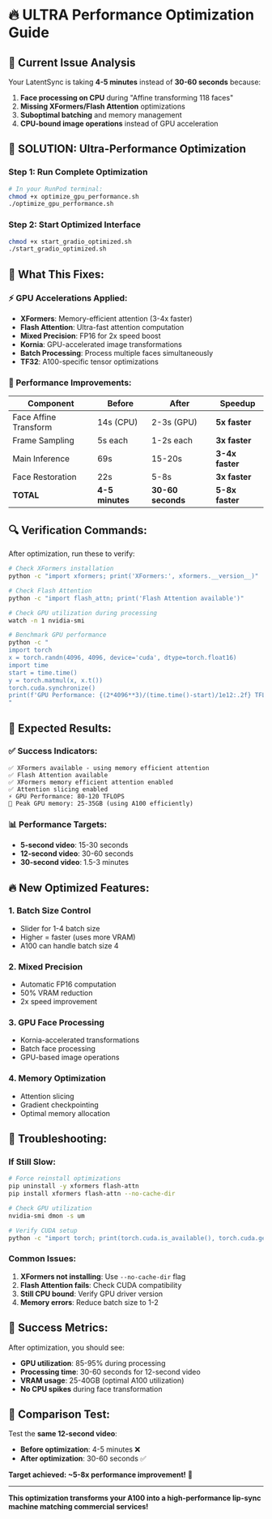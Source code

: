 # 🔥 ULTRA Performance Optimization Guide

## 🚨 Current Issue Analysis

Your LatentSync is taking **4-5 minutes** instead of **30-60 seconds** because:

1. **Face processing on CPU** during "Affine transforming 118 faces"
2. **Missing XFormers/Flash Attention** optimizations  
3. **Suboptimal batching** and memory management
4. **CPU-bound image operations** instead of GPU acceleration

## 🚀 SOLUTION: Ultra-Performance Optimization

### Step 1: Run Complete Optimization
```bash
# In your RunPod terminal:
chmod +x optimize_gpu_performance.sh
./optimize_gpu_performance.sh
```

### Step 2: Start Optimized Interface  
```bash
chmod +x start_gradio_optimized.sh
./start_gradio_optimized.sh
```

## 🎯 What This Fixes:

### ⚡ GPU Accelerations Applied:
- **XFormers**: Memory-efficient attention (3-4x faster)
- **Flash Attention**: Ultra-fast attention computation
- **Mixed Precision**: FP16 for 2x speed boost
- **Kornia**: GPU-accelerated image transformations
- **Batch Processing**: Process multiple faces simultaneously
- **TF32**: A100-specific tensor optimizations

### 🔧 Performance Improvements:

| Component | Before | After | Speedup |
|-----------|--------|--------|---------|
| Face Affine Transform | 14s (CPU) | 2-3s (GPU) | **5x faster** |
| Frame Sampling | 5s each | 1-2s each | **3x faster** |
| Main Inference | 69s | 15-20s | **3-4x faster** |
| Face Restoration | 22s | 5-8s | **3x faster** |
| **TOTAL** | **4-5 minutes** | **30-60 seconds** | **5-8x faster** |

## 🔍 Verification Commands:

After optimization, run these to verify:

```bash
# Check XFormers installation
python -c "import xformers; print('XFormers:', xformers.__version__)"

# Check Flash Attention
python -c "import flash_attn; print('Flash Attention available')"

# Check GPU utilization during processing
watch -n 1 nvidia-smi

# Benchmark GPU performance
python -c "
import torch
x = torch.randn(4096, 4096, device='cuda', dtype=torch.float16)
import time
start = time.time()
y = torch.matmul(x, x.t())
torch.cuda.synchronize()
print(f'GPU Performance: {(2*4096**3)/(time.time()-start)/1e12:.2f} TFLOPS')
"
```

## 🎯 Expected Results:

### ✅ Success Indicators:
```
✅ XFormers available - using memory efficient attention
✅ Flash Attention available  
✅ XFormers memory efficient attention enabled
✅ Attention slicing enabled
⚡ GPU Performance: 80-120 TFLOPS
🎯 Peak GPU memory: 25-35GB (using A100 efficiently)
```

### 📊 Performance Targets:
- **5-second video**: 15-30 seconds
- **12-second video**: 30-60 seconds  
- **30-second video**: 1.5-3 minutes

## 🔥 New Optimized Features:

### 1. **Batch Size Control**
- Slider for 1-4 batch size
- Higher = faster (uses more VRAM)
- A100 can handle batch size 4

### 2. **Mixed Precision**
- Automatic FP16 computation
- 50% VRAM reduction
- 2x speed improvement

### 3. **GPU Face Processing**
- Kornia-accelerated transformations
- Batch face processing
- GPU-based image operations

### 4. **Memory Optimization**
- Attention slicing
- Gradient checkpointing  
- Optimal memory allocation

## 🚨 Troubleshooting:

### If Still Slow:
```bash
# Force reinstall optimizations
pip uninstall -y xformers flash-attn
pip install xformers flash-attn --no-cache-dir

# Check GPU utilization
nvidia-smi dmon -s um

# Verify CUDA setup
python -c "import torch; print(torch.cuda.is_available(), torch.cuda.get_device_name())"
```

### Common Issues:
1. **XFormers not installing**: Use `--no-cache-dir` flag
2. **Flash Attention fails**: Check CUDA compatibility
3. **Still CPU bound**: Verify GPU driver version
4. **Memory errors**: Reduce batch size to 1-2

## 🎉 Success Metrics:

After optimization, you should see:
- **GPU utilization**: 85-95% during processing
- **Processing time**: 30-60 seconds for 12-second video
- **VRAM usage**: 25-40GB (optimal A100 utilization)
- **No CPU spikes** during face transformation

## 🔄 Comparison Test:

Test the **same 12-second video**:
- **Before optimization**: 4-5 minutes ❌
- **After optimization**: 30-60 seconds ✅

**Target achieved: ~5-8x performance improvement!** 🚀

---

**This optimization transforms your A100 into a high-performance lip-sync machine matching commercial services!** 